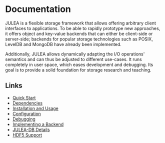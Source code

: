 # Documentation

JULEA is a flexible storage framework that allows offering arbitrary client interfaces to applications.
To be able to rapidly prototype new approaches, it offers object and key-value backends that can either be client-side or server-side;
backends for popular storage technologies such as POSIX, LevelDB and MongoDB have already been implemented.

Additionally, JULEA allows dynamically adapting the I/O operations' semantics and can thus be adjusted to different use-cases.
It runs completely in user space, which eases development and debugging.
Its goal is to provide a solid foundation for storage research and teaching.

## Links

* [Quick Start](../README.md)
* [Dependencies](dependencies.md)
* [Installation and Usage](installation-usage.md)
* [Configuration](configuration.md)
* [Debugging](debugging.md)
* [Implementing a Backend](implementing-backend.md)
* [JULEA-DB Details](db-code.md)
* [HDF5 Support](hdf5.md)
